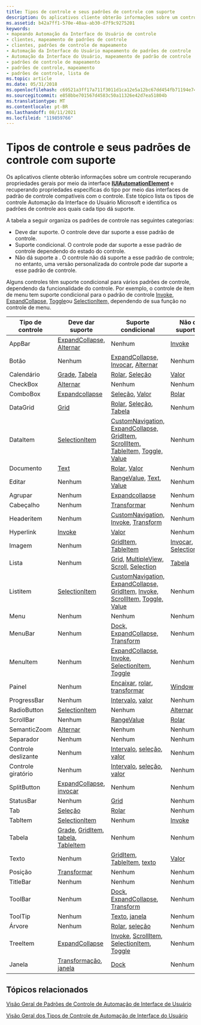 ```yaml
---
title: Tipos de controle e seus padrões de controle com suporte
description: Os aplicativos cliente obterão informações sobre um controle recuperando propriedades gerais por meio da interface IUIAutomationElement e recuperando propriedades específicas do tipo por meio das interfaces de padrão de controle compatíveis com o controle.
ms.assetid: b42a7ff1-570e-40aa-ab30-d7f9c9275201
keywords:
- mapeando Automação da Interface do Usuário de controle
- clientes, mapeamento de padrões de controle
- clientes, padrões de controle de mapeamento
- Automação da Interface do Usuário mapeamento de padrões de controle
- Automação da Interface do Usuário, mapeamento de padrão de controle
- padrões de controle de mapeamento
- padrões de controle, mapeamento
- padrões de controle, lista de
ms.topic: article
ms.date: 05/31/2018
ms.openlocfilehash: c69521a3ff17a711f3011d1ca12e5a12bc67dd454fb71194e74a603a69cace8c
ms.sourcegitcommit: e858bbe701567d4583c50a11326e42d7ea51804b
ms.translationtype: MT
ms.contentlocale: pt-BR
ms.lasthandoff: 08/11/2021
ms.locfileid: "119859766"
---
```

# <a name="control-types-and-their-supported-control-patterns"></a>Tipos de controle e seus padrões de controle com suporte

Os aplicativos cliente obterão informações sobre um controle recuperando propriedades gerais por meio da interface [**IUIAutomationElement**](/windows/desktop/api/UIAutomationClient/nn-uiautomationclient-iuiautomationelement) e recuperando propriedades específicas do tipo por meio das interfaces de padrão de controle compatíveis com o controle. Este tópico lista os tipos de controle Automação da Interface do Usuário Microsoft e identifica os padrões de controle aos quais cada tipo dá suporte.

A tabela a seguir organiza os padrões de controle nas seguintes categorias:

-   Deve dar suporte. O controle deve dar suporte a esse padrão de controle.
-   Suporte condicional. O controle pode dar suporte a esse padrão de controle dependendo do estado do controle.
-   Não dá suporte a . O controle não dá suporte a esse padrão de controle; no entanto, uma versão personalizada do controle pode dar suporte a esse padrão de controle.

Alguns controles têm suporte condicional para vários padrões de controle, dependendo da funcionalidade do controle. Por exemplo, o controle de item de menu tem suporte condicional para o padrão de controle [Invoke](uiauto-implementinginvoke.md), [ExpandCollapse,](uiauto-implementingexpandcollapse.md) [Toggle](uiauto-implementingtoggle.md)ou [SelectionItem,](uiauto-implementingselectionitem.md) dependendo de sua função no controle de menu.



| Tipo de controle | Deve dar suporte                                                                                                                                                           | Suporte condicional                                                                                                                                                                                                                                                                                                                               | Não dá suporte a                                                                               |
|--------------|------------------------------------------------------------------------------------------------------------------------------------------------------------------------|---------------------------------------------------------------------------------------------------------------------------------------------------------------------------------------------------------------------------------------------------------------------------------------------------------------------------------------------------|------------------------------------------------------------------------------------------------|
| AppBar       | [ExpandCollapse,](uiauto-implementingexpandcollapse.md) [Alternar](uiauto-implementingtoggle.md)                                                                       | Nenhum                                                                                                                                                                                                                                                                                                                                              | [Invoke](uiauto-implementinginvoke.md)                                                        |
| Botão       | Nenhum                                                                                                                                                                   | [ExpandCollapse,](uiauto-implementingexpandcollapse.md) [Invocar](uiauto-implementinginvoke.md), [Alternar](uiauto-implementingtoggle.md)                                                                                                                                                                                                         | Nenhum                                                                                           |
| Calendário     | [Grade](uiauto-implementinggrid.md), [Tabela](uiauto-implementingtable.md)                                                                                             | [Rolar](uiauto-implementingscroll.md), [Seleção](uiauto-implementingselection.md)                                                                                                                                                                                                                                                            | [Valor](uiauto-implementingvalue.md)                                                          |
| CheckBox     | [Alternar](uiauto-implementingtoggle.md)                                                                                                                                | Nenhum                                                                                                                                                                                                                                                                                                                                              | Nenhum                                                                                           |
| ComboBox     | [Expandcollapse](uiauto-implementingexpandcollapse.md)                                                                                                                | [Seleção](uiauto-implementingselection.md), [Valor](uiauto-implementingvalue.md)                                                                                                                                                                                                                                                              | [Rolar](uiauto-implementingscroll.md)                                                        |
| DataGrid     | [Grid](uiauto-implementinggrid.md)                                                                                                                                    | [Rolar](uiauto-implementingscroll.md), [Seleção](uiauto-implementingselection.md), [Tabela](uiauto-implementingtable.md)                                                                                                                                                                                                                     | Nenhum                                                                                           |
| DataItem     | [SelectionItem](uiauto-implementingselectionitem.md)                                                                                                                  | [CustomNavigation,](uiauto-implementingcustomnavigation.md) [ExpandCollapse,](uiauto-implementingexpandcollapse.md) [GridItem,](uiauto-implementinggriditem.md) [ScrollItem,](uiauto-implementingscrollitem.md) [TableItem,](uiauto-implementingtableitem.md) [Toggle,](uiauto-implementingtoggle.md) [Value](uiauto-implementingvalue.md) | Nenhum                                                                                           |
| Documento     | [Text](uiauto-about-text-and-textrange-patterns.md)                                                                                                                   | [Rolar](uiauto-implementingscroll.md), [Valor](uiauto-implementingvalue.md)                                                                                                                                                                                                                                                                    | Nenhum                                                                                           |
| Editar         | Nenhum                                                                                                                                                                   | [RangeValue,](uiauto-implementingrangevalue.md) [Text](uiauto-about-text-and-textrange-patterns.md), [Value](uiauto-implementingvalue.md)                                                                                                                                                                                                      | Nenhum                                                                                           |
| Agrupar        | Nenhum                                                                                                                                                                   | [Expandcollapse](uiauto-implementingexpandcollapse.md)                                                                                                                                                                                                                                                                                           | Nenhum                                                                                           |
| Cabeçalho       | Nenhum                                                                                                                                                                   | [Transformar](uiauto-implementingtransform.md)                                                                                                                                                                                                                                                                                                     | Nenhum                                                                                           |
| Headeritem   | Nenhum                                                                                                                                                                   | [CustomNavigation,](uiauto-implementingcustomnavigation.md) [Invoke](uiauto-implementinginvoke.md), [Transform](uiauto-implementingtransform.md)                                                                                                                                                                                               | Nenhum                                                                                           |
| Hyperlink    | [Invoke](uiauto-implementinginvoke.md)                                                                                                                                | [Valor](uiauto-implementingvalue.md)                                                                                                                                                                                                                                                                                                             | Nenhum                                                                                           |
| Imagem        | Nenhum                                                                                                                                                                   | [GridItem,](uiauto-implementinggriditem.md) [TableItem](uiauto-implementingtableitem.md)                                                                                                                                                                                                                                                        | [Invocar](uiauto-implementinginvoke.md), [SelectionItem](uiauto-implementingselectionitem.md) |
| Lista         | Nenhum                                                                                                                                                                   | [Grid,](uiauto-implementinggrid.md) [MultipleView,](uiauto-implementingmultipleview.md) [Scroll,](uiauto-implementingscroll.md) [Selection](uiauto-implementingselection.md)                                                                                                                                                                  | [Tabela](uiauto-implementingtable.md)                                                          |
| Listitem     | [SelectionItem](uiauto-implementingselectionitem.md)                                                                                                                  | [CustomNavigation,](uiauto-implementingcustomnavigation.md) [ExpandCollapse,](uiauto-implementingexpandcollapse.md) [GridItem,](uiauto-implementinggriditem.md) [Invoke,](uiauto-implementinginvoke.md) [ScrollItem,](uiauto-implementingscrollitem.md) [Toggle,](uiauto-implementingtoggle.md) [Value](uiauto-implementingvalue.md)       | Nenhum                                                                                           |
| Menu         | Nenhum                                                                                                                                                                   | Nenhum                                                                                                                                                                                                                                                                                                                                              | Nenhum                                                                                           |
| MenuBar      | Nenhum                                                                                                                                                                   | [Dock,](uiauto-implementingdock.md) [ExpandCollapse,](uiauto-implementingexpandcollapse.md) [Transform](uiauto-implementingtransform.md)                                                                                                                                                                                                       | Nenhum                                                                                           |
| MenuItem     | Nenhum                                                                                                                                                                   | [ExpandCollapse](uiauto-implementingexpandcollapse.md), [Invoke](uiauto-implementinginvoke.md), [SelectionItem](uiauto-implementingselectionitem.md), [Toggle](uiauto-implementingtoggle.md)                                                                                                                                                  | Nenhum                                                                                           |
| Painel         | Nenhum                                                                                                                                                                   | [Encaixar](uiauto-implementingdock.md), [rolar](uiauto-implementingscroll.md), [transformar](uiauto-implementingtransform.md)                                                                                                                                                                                                                       | [Window](uiauto-implementingwindow.md)                                                        |
| ProgressBar  | Nenhum                                                                                                                                                                   | [Intervalo](uiauto-implementingrangevalue.md), [valor](uiauto-implementingvalue.md)                                                                                                                                                                                                                                                            | Nenhum                                                                                           |
| RadioButton  | [SelectionItem](uiauto-implementingselectionitem.md)                                                                                                                  | Nenhum                                                                                                                                                                                                                                                                                                                                              | [Alternar](uiauto-implementingtoggle.md)                                                        |
| ScrollBar    | Nenhum                                                                                                                                                                   | [RangeValue](uiauto-implementingrangevalue.md)                                                                                                                                                                                                                                                                                                   | [Rolar](uiauto-implementingscroll.md)                                                        |
| SemanticZoom | [Alternar](uiauto-implementingtoggle.md)                                                                                                                                | Nenhum                                                                                                                                                                                                                                                                                                                                              | Nenhum                                                                                           |
| Separador    | Nenhum                                                                                                                                                                   | Nenhum                                                                                                                                                                                                                                                                                                                                              | Nenhum                                                                                           |
| Controle deslizante       | Nenhum                                                                                                                                                                   | [Intervalo](uiauto-implementingrangevalue.md), [seleção](uiauto-implementingselection.md), [valor](uiauto-implementingvalue.md)                                                                                                                                                                                                             | Nenhum                                                                                           |
| Controle giratório      | Nenhum                                                                                                                                                                   | [Intervalo](uiauto-implementingrangevalue.md), [seleção](uiauto-implementingselection.md), [valor](uiauto-implementingvalue.md)                                                                                                                                                                                                             | Nenhum                                                                                           |
| SplitButton  | [ExpandCollapse](uiauto-implementingexpandcollapse.md), [invocar](uiauto-implementinginvoke.md)                                                                       | Nenhum                                                                                                                                                                                                                                                                                                                                              | Nenhum                                                                                           |
| StatusBar    | Nenhum                                                                                                                                                                   | [Grid](uiauto-implementinggrid.md)                                                                                                                                                                                                                                                                                                               | Nenhum                                                                                           |
| Tab          | [Seleção](uiauto-implementingselection.md)                                                                                                                          | [Rolar](uiauto-implementingscroll.md)                                                                                                                                                                                                                                                                                                           | Nenhum                                                                                           |
| TabItem      | [SelectionItem](uiauto-implementingselectionitem.md)                                                                                                                  | Nenhum                                                                                                                                                                                                                                                                                                                                              | [Invoke](uiauto-implementinginvoke.md)                                                        |
| Tabela        | [Grade](uiauto-implementinggrid.md), [GridItem](uiauto-implementinggriditem.md), [tabela](uiauto-implementingtable.md), [TableItem](uiauto-implementingtableitem.md) | Nenhum                                                                                                                                                                                                                                                                                                                                              | Nenhum                                                                                           |
| Texto         | Nenhum                                                                                                                                                                   | [GridItem](uiauto-implementinggriditem.md), [TableItem](uiauto-implementingtableitem.md), [texto](uiauto-about-text-and-textrange-patterns.md)                                                                                                                                                                                                  | [Valor](uiauto-implementingvalue.md)                                                          |
| Posição        | [Transformar](uiauto-implementingtransform.md)                                                                                                                          | Nenhum                                                                                                                                                                                                                                                                                                                                              | Nenhum                                                                                           |
| TitleBar     | Nenhum                                                                                                                                                                   | Nenhum                                                                                                                                                                                                                                                                                                                                              | Nenhum                                                                                           |
| ToolBar      | Nenhum                                                                                                                                                                   | [Dock](uiauto-implementingdock.md), [ExpandCollapse](uiauto-implementingexpandcollapse.md), [Transform](uiauto-implementingtransform.md)                                                                                                                                                                                                       | Nenhum                                                                                           |
| ToolTip      | Nenhum                                                                                                                                                                   | [Texto](uiauto-about-text-and-textrange-patterns.md), [janela](uiauto-implementingwindow.md)                                                                                                                                                                                                                                                     | Nenhum                                                                                           |
| Árvore         | Nenhum                                                                                                                                                                   | [Rolar](uiauto-implementingscroll.md), [seleção](uiauto-implementingselection.md)                                                                                                                                                                                                                                                            | Nenhum                                                                                           |
| TreeItem     | [ExpandCollapse](uiauto-implementingexpandcollapse.md)                                                                                                                | [Invoke](uiauto-implementinginvoke.md), [ScrollItem](uiauto-implementingscrollitem.md), [SelectionItem](uiauto-implementingselectionitem.md), [Toggle](uiauto-implementingtoggle.md)                                                                                                                                                          | Nenhum                                                                                           |
| Janela       | [Transformação](uiauto-implementingtransform.md), [janela](uiauto-implementingwindow.md)                                                                                 | [Dock](uiauto-implementingdock.md)                                                                                                                                                                                                                                                                                                               | Nenhum                                                                                           |



 

## <a name="related-topics"></a>Tópicos relacionados

<dl> <dt>

[Visão Geral de Padrões de Controle de Automação de Interface de Usuário](uiauto-controlpatternsoverview.md)
</dt> <dt>

[Visão Geral dos Tipos de Controle de Automação de Interface do Usuário](uiauto-controltypesoverview.md)
</dt> </dl>

 

 




